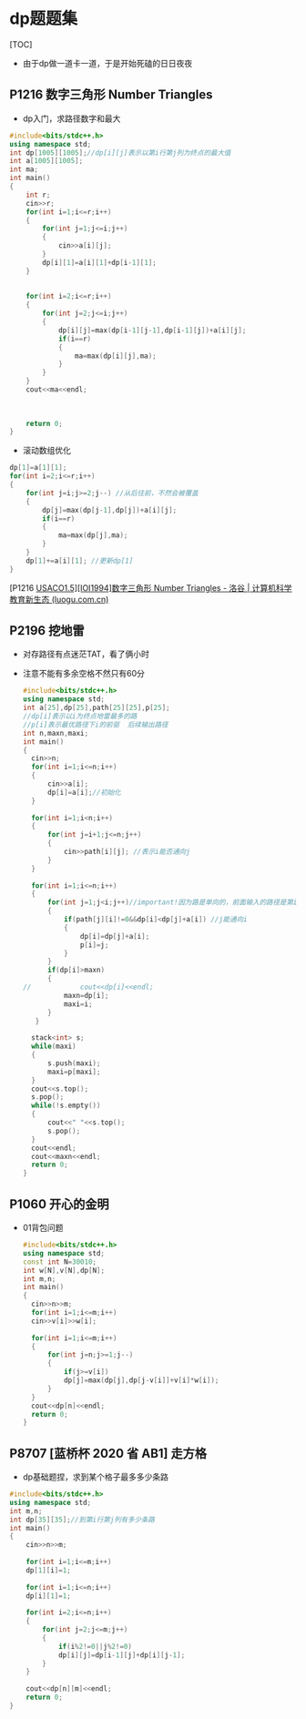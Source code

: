 # dp题题集

[TOC]

- 由于dp做一道卡一道，于是开始死磕的日日夜夜

## P1216 数字三角形 Number Triangles

- dp入门，求路径数字和最大

```C++
#include<bits/stdc++.h>
using namespace std;
int dp[1005][1005];//dp[i][j]表示以第i行第j列为终点的最大值
int a[1005][1005];
int ma;
int main()
{
	int r;
	cin>>r;
	for(int i=1;i<=r;i++)
	{
		for(int j=1;j<=i;j++)
		{
			cin>>a[i][j];
		}
		dp[i][1]=a[i][1]+dp[i-1][1]; 
	}
	
	
	for(int i=2;i<=r;i++)
	{
		for(int j=2;j<=i;j++)
		{
			dp[i][j]=max(dp[i-1][j-1],dp[i-1][j])+a[i][j];
			if(i==r)
			{
				ma=max(dp[i][j],ma);
			}
		}	
	}
	cout<<ma<<endl;
	
	
	
	return 0;
}
```

- 滚动数组优化

```C++
dp[1]=a[1][1];
for(int i=2;i<=r;i++)
{
	for(int j=i;j>=2;j--) //从后往前，不然会被覆盖
	{
		dp[j]=max(dp[j-1],dp[j])+a[i][j];
		if(i==r)
		{
			ma=max(dp[j],ma);
		}
	}
	dp[1]+=a[i][1];	//更新dp[1]
}
```

[P1216 [USACO1.5\][IOI1994]数字三角形 Number Triangles - 洛谷 | 计算机科学教育新生态 (luogu.com.cn)](https://www.luogu.com.cn/problem/P1216)

## P2196 挖地雷

- 对存路径有点迷茫TAT，看了俩小时

- 注意不能有多余空格不然只有60分

  ```C++
  #include<bits/stdc++.h>
  using namespace std;
  int a[25],dp[25],path[25][25],p[25];
  //dp[i]表示以i为终点地雷最多的路 
  //p[i]表示最优路径下i的前驱  后续输出路径 
  int n,maxn,maxi;
  int main()
  {
  	cin>>n;
  	for(int i=1;i<=n;i++)
  	{
  		cin>>a[i];
  		dp[i]=a[i];//初始化 
  	}
  	
  	for(int i=1;i<n;i++)
  	{
  		for(int j=i+1;j<=n;j++)
  		{
  			cin>>path[i][j]; //表示i能否通向j 
  		}
  	}
  		
  	for(int i=1;i<=n;i++)
  	{
  		for(int j=1;j<i;j++)//important!因为路是单向的，前面输入的路径是第i号地窖往后通，所以这里应该看第i号地窖往前有没有别的地窖通向i
  		{
  			if(path[j][i]!=0&&dp[i]<dp[j]+a[i]) //j能通向i 
  			{
  				dp[i]=dp[j]+a[i];
  				p[i]=j;
  			}	
  		}
  		if(dp[i]>maxn)
  		{
  //			cout<<dp[i]<<endl;
  			maxn=dp[i];
  			maxi=i;
  		}
  	 } 
  	
  	stack<int> s;
  	while(maxi)
  	{
  		s.push(maxi);
  		maxi=p[maxi];
  	}
  	cout<<s.top();
  	s.pop();
  	while(!s.empty())
  	{
  		cout<<" "<<s.top();
  		s.pop();
  	}
  	cout<<endl;
  	cout<<maxn<<endl;
  	return 0;
  }
  ```

  

## P1060 开心的金明

- 01背包问题

  ```C++
  #include<bits/stdc++.h>
  using namespace std;
  const int N=30010;
  int w[N],v[N],dp[N];
  int m,n;
  int main()
  {
  	cin>>n>>m;
  	for(int i=1;i<=m;i++)
  	cin>>v[i]>>w[i];
  	
  	for(int i=1;i<=m;i++)
  	{
  		for(int j=n;j>=1;j--)
  		{
  			if(j>=v[i])
  			dp[j]=max(dp[j],dp[j-v[i]]+v[i]*w[i]);
  		}
  	}
  	cout<<dp[n]<<endl;
  	return 0;
  }
  ```

  

## P8707 [蓝桥杯 2020 省 AB1] 走方格

- dp基础题捏，求到某个格子最多多少条路

```C++
#include<bits/stdc++.h>
using namespace std;
int m,n;
int dp[35][35];//到第i行第j列有多少条路 
int main()
{
	cin>>n>>m;
	
	for(int i=1;i<=m;i++)
	dp[1][i]=1;
	
	for(int i=1;i<=n;i++)
	dp[i][1]=1;
	
	for(int i=2;i<=n;i++)
	{
		for(int j=2;j<=m;j++)
		{
			if(i%2!=0||j%2!=0)
			dp[i][j]=dp[i-1][j]+dp[i][j-1];
		}
	}
	
	cout<<dp[n][m]<<endl;
	return 0;
}
```

















